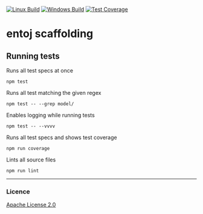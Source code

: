 
[![Linux Build][travis-image]][travis-url]
[![Windows Build][appveyor-image]][appveyor-url]
[![Test Coverage][coveralls-image]][coveralls-url]

# entoj scaffolding

## Running tests

Runs all test specs at once

```
npm test
```

Runs all test matching the given regex

```
npm test -- --grep model/
```

Enables logging while running tests

```
npm test -- --vvvv
```

Runs all test specs and shows test coverage

```
npm run coverage
```

Lints all source files

```
npm run lint
```

---

### Licence
[Apache License 2.0](LICENCE)

[travis-image]: https://img.shields.io/travis/entoj/entoj-scaffold/master.svg?label=linux
[travis-url]: https://travis-ci.org/entoj/entoj-scaffold
[appveyor-image]: https://img.shields.io/appveyor/ci/ChristianAuth/entoj-scaffold/master.svg?label=windows
[appveyor-url]: https://ci.appveyor.com/project/ChristianAuth/entoj-scaffold
[coveralls-image]: https://img.shields.io/coveralls/entoj/entoj-scaffold/master.svg
[coveralls-url]: https://coveralls.io/r/entoj/entoj-scaffold?branch=master
